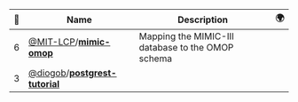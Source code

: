 |:star2: | Name | Description | 🌍|
|---|---|---|---|
|6|[@MIT-LCP](https://github.com/MIT-LCP)/[**mimic-omop**](https://github.com/MIT-LCP/mimic-omop)|Mapping the MIMIC-III database to the OMOP schema||
|3|[@diogob](https://github.com/diogob)/[**postgrest-tutorial**](https://github.com/diogob/postgrest-tutorial)|||

